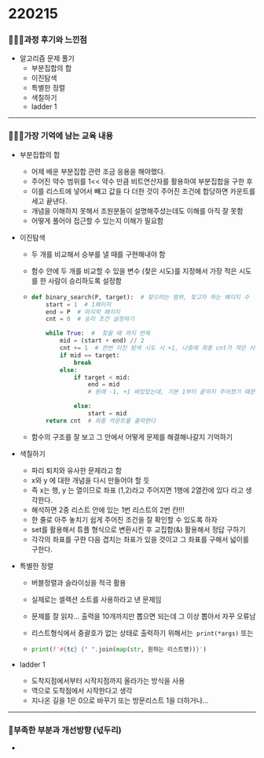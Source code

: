 



# 220215

### 👨🏼‍🏫과정 후기와 느낀점

- 알고리즘 문제 풀기
  - 부분집합의 합
  - 이진탐색
  - 특별한 정렬
  - 색칠하기
  - ladder 1


---

### 💁🏼‍♂️가장 기억에 남는 교육 내용

- 부분집합의 합

  - 어제 배운 부분집합 관련 조금 응용을 해야했다.
  - 주어진 약수 범위를 1<< 약수 만큼 비트연산자를 활용하여 부분집합을 구한 후
  - 이를 리스트에 넣어서 빼고 값을 다 더한 것이 주어진 조건에 합당하면 카운트를 세고 끝낸다.
  - 개념을 이해하지 못해서 조원분들이 설명해주셨는데도 이해를 아직 잘 못함
  - 어떻게 풀어야 접근할 수 있는지 이해가 필요함

- 이진탐색

  - 두 개를 비교해서 승부를 낼 때를 구현해내야 함
  - 함수 안에 두 개를 비교할 수 있을 변수 (찾은 시도)를 지정해서 가장 적은 시도를 한 사람이 승리하도록 설정함

  - ```python
    def binary_search(P, target):  # 찾으려는 범위, 찾고자 하는 페이지 수
        start = 1  # 1페이지
        end = P  # 마지막 페이지
        cnt = 0  # 승리 조건 설정하기
    
        while True:  #  찾을 때 까지 반복
            mid = (start + end) // 2
            cnt += 1  # 한번 이진 탐색 시도 시 +1, 나중에 최종 cnt가 적은 사람이 우승
            if mid == target:
                break
            else:
                if target < mid:
                    end = mid  
                    # 원래 -1, +1 써있었는데, 기본 1부터 끝까지 주어졌기 때문에 
    
                else:
                    start = mid
        return cnt  # 최종 카운트를 출력한다
    ```

  - 함수의 구조를 잘 보고 그 안에서 어떻게 문제를 해결해나갈지 기억하기

- 색칠하기

  - 파리 퇴치와 유사한 문제라고 함
  - x와 y 에 대한 개념을 다시 만들어야 할 듯
  - 즉 x는 행, y 는 열이므로 좌표 (1,2)라고 주어지면 1행에 2열칸에 있다 라고 생각한다.
  - 해석하면 2중 리스트 안에 있는 1번 리스트의 2번 칸!!!
  - 한 줄로 아주 놓치기 쉽게 주어진 조건을 잘 확인할 수 있도록 하자
  - set를 활용해서 튜플 형식으로 변환시킨 후 교집합(&) 활용해서 정답 구하기
  - 각각의 좌표를 구한 다음 겹치는 좌표가 있을 것이고 그 좌표를 구해서 넓이를 구한다.

- 특별한 정렬

  - 버블정렬과 슬라이싱을 적극 활용

  - 실제로는 셀렉션 소트를 사용하라고 낸 문제임

  - 문제를 잘 읽자... 출력을 10개까지만 뽑으면 되는데 그 이상 뽑아서 자꾸 오류남

  - 리스트형식에서 중괄호가 없는 상태로 출력하기 위해서는` print(*args)` 또는 

  - ```python
    print(f'#{tc} {" ".join(map(str, 원하는 리스트명))}')
    ```

- ladder 1

  - 도착지점에서부터 시작지점까지 올라가는 방식을 사용
  - 역으로 도착점에서 시작한다고 생각
  - 지나온 길을 1은 0으로 바꾸기 또는 방문리스트 1을 더하거나...


---

### 💫부족한 부분과 개선방향 (넋두리)

- 
